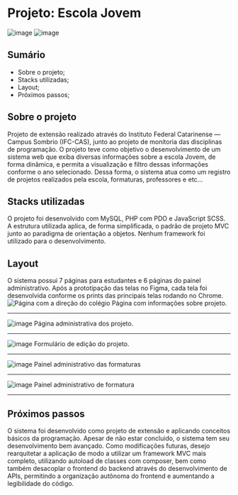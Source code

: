 # Projeto: Escola Jovem
![image](https://user-images.githubusercontent.com/72924450/214555558-a1461233-61e9-4306-b2b2-e0a77763d272.png)
![image](https://user-images.githubusercontent.com/72924450/214555779-563e6447-0f87-46d4-aa75-f460a13e7a48.png)

## Sumário
- Sobre o projeto;
- Stacks utilizadas;
- Layout;
- Próximos passos;

## Sobre o projeto
Projeto de extensão realizado através do Instituto Federal Catarinense — Campus Sombrio (IFC-CAS), junto ao projeto de monitoria das disciplinas de programação. O projeto teve como objetivo o desenvolvimento de um sistema web que exiba diversas informações sobre a escola Jovem, de forma dinâmica, e permita a visualização e filtro dessas informações conforme o ano selecionado. Dessa forma, o sistema atua como um registro de projetos realizados pela escola, formaturas, professores e etc... 

## Stacks utilizadas
O projeto foi desenvolvido com MySQL, PHP com PDO e JavaScript SCSS. A estrutura utilizada aplica, de forma simplificada, o padrão de projeto MVC junto ao paradigma de orientação a objetos. Nenhum framework foi utilizado para o desenvolvimento.

## Layout

O sistema possui 7 páginas para estudantes e 6 páginas do painel administrativo. Após a prototipação das telas no Figma, cada tela foi desenvolvida conforme os prints das principais telas rodando no Chrome.
![Página com a direção do colégio](https://user-images.githubusercontent.com/72924450/214575290-3fc0a4df-f2ee-497c-8565-1423804d33e1.png)
Página com informações sobre projeto.
<hr>

![image](https://user-images.githubusercontent.com/72924450/214579451-43a5710f-8f45-4e95-830d-0f0dac83eafa.png)
Página administrativa dos projeto.
<hr>

![image](https://user-images.githubusercontent.com/72924450/214579634-b15db4ef-ab73-44a3-98d2-ee78d4147425.png)
Formulário de edição do projeto.
<hr>

![image](https://user-images.githubusercontent.com/72924450/214580633-3f48fdae-b809-4f3d-8933-6fdde878c212.png)
Painel administrativo das formaturas
<hr>

![image](https://user-images.githubusercontent.com/72924450/214581853-49737413-ba11-4394-ac93-ee80dba8f967.png)
Painel administrativo de formatura
<hr>

## Próximos passos
O sistema foi desenvolvido como projeto de extensão e aplicando conceitos básicos da programação. Apesar de não estar concluido, o sistema tem seu desenvolvimento bem avançado. Como modificações futuras, desejo rearquitetar a aplicação de modo a utilizar um framework MVC mais completo, utilizando autoload de classes com composer, bem como também desacoplar o frontend do backend através do desenvolvimento de APIs, permitindo a organização autônoma do frontend e aumentando a legibilidade do código.







